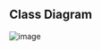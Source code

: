 ## Class Diagram

![image](https://github.com/user-attachments/assets/c2c61340-11ef-4dcf-8f06-aa60357f1073)
